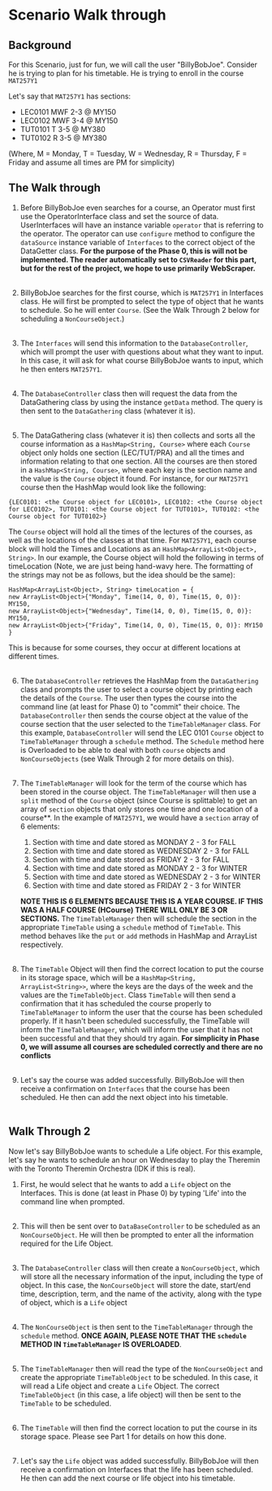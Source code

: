 # Scenario Walk through
## Background
For this Scenario, just for fun, we will call the user "BillyBobJoe". 
Consider he is trying to plan for his timetable. He is trying to enroll in 
the course `MAT257Y1`

Let's say that `MAT257Y1` has sections:
* LEC0101 MWF 2-3 @ MY150
* LEC0102 MWF 3-4 @ MY150
* TUT0101 T 3-5 @ MY380
* TUT0102 R 3-5 @ MY380

(Where, M = Monday, T = Tuesday, W = Wednesday, R = Thursday, F = Friday and 
assume all times are PM for simplicity)

## The Walk through
1. Before BillyBobJoe even searches for a course, an Operator must first use 
   the OperatorInterface class and set the source of data. UserInterfaces 
   will have an instance variable `operator` that is referring to the 
   operator. The operator can use `configure` method to configure the 
   `dataSource` instance variable of `Interfaces` to the correct object 
   of the DataGetter class. **For the purpose of the Phase 0, this is 
   will not be implemented. The reader automatically set to `CSVReader` for 
   this part, but for the rest of the project, we hope to use primarily 
   WebScraper.**<br />
   <br />

2. BillyBobJoe searches for the first course, which is `MAT257Y1` in 
   Interfaces class. He will first be prompted to select the type 
   of object that he wants to schedule. So he will enter `Course`. (See the 
   Walk Through 2 below for scheduling a `NonCourseObject`.)<br />
   <br />

3. The `Interfaces` will send this information to the 
   `DatabaseController`, which will prompt the user with questions about 
   what they want to input. In this case, it will ask for what course 
   BillyBobJoe wants to input, which he then enters `MAT257Y1`.<br />
   <br />

4. The `DatabaseController` class then will request the data from the 
   DataGathering class by using the instance `getData` method. The query is 
   then sent to the `DataGathering` class (whatever it is).<br />
   <br />

5. The DataGathering class (whatever it is) then collects and sorts all the
   course information as a `HashMap<String, Course>` where each `Course` 
   object only holds one section (LEC/TUT/PRA) and all the times and 
   information relating to that one section. All the courses are then stored 
   in a `HashMap<String, Course>`, where each key is the section name and 
   the value is the `Course` object it found. For instance, for our `MAT257Y1` 
   course then the HashMap would look like the following:
```
{LEC0101: <the Course object for LEC0101>, LEC0102: <the Course object for LEC0102>, TUT0101: <the Course object for TUT0101>, TUT0102: <the Course object for TUT0102>}
```
   The `Course` object will hold all the times of the lectures of the 
   courses, as well as the locations of the classes at that time. For 
   `MAT257Y1`, each course block will hold the Times and Locations as an 
   `HashMap<ArrayList<Object>, String>`. In our example, the Course object 
   will hold the following in terms of timeLocation (Note, we are just being 
   hand-wavy here. The formatting of the strings may not be as follows, but 
   the idea should be the same):
```
HashMap<ArrayList<Object>, String> timeLocation = {
new ArrayList<Object>{"Monday", Time(14, 0, 0), Time(15, 0, 0)}: MY150, 
new ArrayList<Object>{"Wednesday", Time(14, 0, 0), Time(15, 0, 0)}: MY150, 
new ArrayList<Object>{"Friday", Time(14, 0, 0), Time(15, 0, 0)}: MY150
}
```
   This is because for some courses, they occur at different locations at 
   different times.  <br />
   <br />

6. The `DatabaseController` retrieves the HashMap from the `DataGathering` class 
   and prompts the user to select a course object by printing each the details 
   of the `Course`. The user then types the course into the command line (at 
   least for Phase 0) to "commit" their choice. The `DatabaseController` then 
   sends the course object at the value of the course section that the user 
   selected to the `TimeTableManager` class. For this example, 
   `DatabaseController` will send the LEC 0101 `Course` object to 
   `TimeTableManager` through a `schedule` method. The `Schedule` method 
   here is Overloaded to be able to deal with both `course` objects and 
   `NonCourseObjects` (see Walk Through 2 for more details on this).<br />
   <br />
    
7. The `TimeTableManager` will look for the term of the course which has 
   been stored in the course object. The `TimeTableManager` will then use a 
   `split` method of the `Course` object (since Course is splittable) to get an 
   array of `section` objects that only stores one time and one location of 
   a course**. In the example of `MAT257Y1`, we would have a `section` array 
   of 6 elements:
   1. Section with time and date stored as MONDAY 2 - 3 for FALL 
   2. Section with time and date stored as WEDNESDAY 2 - 3 for FALL
   3. Section with time and date stored as FRIDAY 2 - 3 for FALL
   4. Section with time and date stored as MONDAY 2 - 3 for WINTER
   5. Section with time and date stored as WEDNESDAY 2 - 3 for WINTER
   6. Section with time and date stored as FRIDAY 2 - 3 for WINTER
   
   **NOTE THIS IS 6 ELEMENTS BECAUSE THIS IS A YEAR COURSE. IF THIS WAS A HALF 
   COURSE (HCourse) THERE WILL ONLY BE 3 OR SECTIONS.**
   The `TimeTableManager` then will schedule the section in the appropriate 
   `TimeTable` using a `schedule` method of `TimeTable`. This method behaves 
   like the `put` or `add` methods in HashMap and ArrayList respectively.<br />
   <br />

8. The `TimeTable` Object will then find the correct location to put the 
   course in its storage space, which will be a `HashMap<String, 
   ArrayList<String>>`, where the keys are the days of the week and the 
   values are the `TimeTableObject`. Class `TimeTable` will then send a 
   confirmation that it has scheduled the course properly to 
   `TimeTableManager` to inform the user that the course has been scheduled 
   properly. If it hasn't been scheduled successfully, the TimeTable will 
   inform the `TimeTableManager`, which will inform the user that it has not 
   been successful and that they should try again. **For simplicity in Phase 
   0, we will assume all courses are scheduled correctly and there are no 
   conflicts**<br />
   <br />

9. Let's say the course was added successfully. BillyBobJoe will then receive a 
   confirmation on `Interfaces` that the course has been scheduled. He then 
   can add the next object into his timetable.<br />
   <br />

## Walk Through 2
Now let's say BillyBobJoe wants to schedule a Life object. For this example, 
let's say he wants to schedule an hour on Wednesday to play the Theremin 
with the Toronto Theremin Orchestra (IDK if this is real).
1. First, he would select that he wants to add a `Life` object on the 
   Interfaces. This is done (at least in Phase 0) by typing 'Life' into 
   the command line when prompted.<br />
   <br />

2. This will then be sent over to `DataBaseController` to be scheduled as an 
   `NonCourseObject`. He will then be prompted to enter all the information 
   required for the Life Object.<br />
   <br />

3. The `DatabaseController` class will then create a `NonCourseObject`, 
   which will store all the necessary information of the input, including 
   the type of object. In this case, the `NonCourseObject` will store the 
   date, start/end time, description, term, and the name of the activity, along 
   with the type of object, which is a `Life` object<br />
   <br />

4. The `NonCourseObject` is then sent to the `TimeTableManager` through the 
   `schedule` method. **ONCE AGAIN, PLEASE NOTE THAT THE `schedule` METHOD IN 
   `TimeTableManager` IS OVERLOADED**.<br />
   <br />

5. The `TimeTableManager` then will read the type of the `NonCourseObject` 
   and create the appropriate `TimeTableObject` to be scheduled. In this 
   case, it will read a Life object and create a `Life` Object. The correct 
   `TimeTableObject` (in this case, a life object) will then be sent to the 
   `TimeTable` to be scheduled.<br />
   <br />

6. The `TimeTable` will then find the correct location to put the course in 
   its storage space. Please see Part 1 for details on how this done.<br />
   <br />

7. Let's say the `Life` object was added successfully. BillyBobJoe will then 
   receive a confirmation on Interfaces that the life has been scheduled. He 
   then can add the next course or life object into his timetable.

